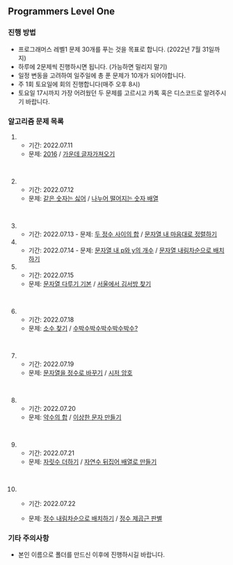 ## Programmers Level One

### 진행 방법

- 프로그래머스 레벨1 문제 30개를 푸는 것을 목표로 합니다. (2022년 7월 31일까지)
- 하루에 2문제씩 진행하시면 됩니다. (가능하면 밀리지 말기)
- 일정 변동을 고려하여 일주일에 총 푼 문제가 10개가 되어야합니다.
- 주 1회 토요일에 회의 진행합니다(매주 오후 8시)
- 토요일 17시까지 가장 어려웠던 두 문제를 고르시고 카톡 혹은 디스코드로 알려주시기 바랍니다.

### 알고리즘 문제 목록

1.  - 기간: 2022.07.11
    - 문제: [2016](https://school.programmers.co.kr/learn/courses/30/lessons/12901) /
      [가운데 글자가져오기](https://school.programmers.co.kr/learn/courses/30/lessons/12903)

<br>

2.  - 기간: 2022.07.12
    - 문제: [같은 숫자는 싫어](https://school.programmers.co.kr/learn/courses/30/lessons/12906?language=javascript) /
      [나누어 떨어지는 숫자 배열](https://school.programmers.co.kr/learn/courses/30/lessons/12910?language=javascript)

<br>

3.  - 기간: 2022.07.13 - 문제: [두 정수 사이의 합](https://school.programmers.co.kr/learn/courses/30/lessons/12912?language=javascript) /
      [문자열 내 마음대로 정렬하기](https://school.programmers.co.kr/learn/courses/30/lessons/12915?language=javascript)
      <br>

4.  - 기간: 2022.07.14 - 문제: [문자열 내 p와 y의 개수](https://school.programmers.co.kr/learn/courses/30/lessons/12916?language=javascript) /
      [문자열 내림차순으로 배치하기](https://school.programmers.co.kr/learn/courses/30/lessons/12917?language=javascript)
      <br>

5.  - 기간: 2022.07.15
    - 문제: [문자열 다루기 기본](https://school.programmers.co.kr/learn/courses/30/lessons/12918?language=javascript) /
      [서울에서 김서방 찾기](https://school.programmers.co.kr/learn/courses/30/lessons/12919?language=javascript)

<br>

6.  - 기간: 2022.07.18
    - 문제: [소수 찾기](https://school.programmers.co.kr/learn/courses/30/lessons/12921?language=javascript) /
      [수박수박수박수박수박수?](https://school.programmers.co.kr/learn/courses/30/lessons/12922)

<br>

7.  - 기간: 2022.07.19
    - 문제: [문자열을 정수로 바꾸기](https://school.programmers.co.kr/learn/courses/30/lessons/12925) /
      [시저 암호](https://school.programmers.co.kr/learn/courses/30/lessons/12926?language=javascript)  


<br>

8.  - 기간: 2022.07.20
    - 문제: [약수의 합](https://school.programmers.co.kr/learn/courses/30/lessons/12928?language=javascript) /
      [이상한 문자 만들기](https://school.programmers.co.kr/learn/courses/30/lessons/12930?language=javascript)

<br>

9.  - 기간: 2022.07.21
    - 문제: [자릿수 더하기](https://school.programmers.co.kr/learn/courses/30/lessons/12931?language=javascript) /
      [자연수 뒤집어 배열로 만들기](https://school.programmers.co.kr/learn/courses/30/lessons/12932?language=javascript)

<br>

10. - 기간: 2022.07.22


    - 문제: [정수 내림차순으로 배치하기](https://school.programmers.co.kr/learn/courses/30/lessons/12933?language=javascript) /
           [정수 제곱근 판별](https://school.programmers.co.kr/learn/courses/30/lessons/12934?language=javascript)

### 기타 주의사항

- 본인 이름으로 폴더를 만드신 이후에 진행하시길 바랍니다.
